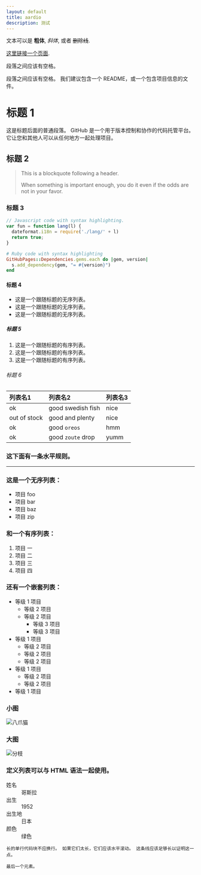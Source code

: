 ```yaml
---
layout: default
title: aardio
description: 测试
---
```


文本可以是 **粗体**, _斜体_, 或者 ~~删除线~~.

[这里链接一个页面](./index.md).

段落之间应该有空格。

段落之间应该有空格。 我们建议包含一个 README，或一个包含项目信息的文件。

# 标题 1

这是标题后面的普通段落。 GitHub 是一个用于版本控制和协作的代码托管平台。 它让您和其他人可以从任何地方一起处理项目。

## 标题 2

> This is a blockquote following a header.
>
> When something is important enough, you do it even if the odds are not in your favor.

### 标题 3

```js
// Javascript code with syntax highlighting.
var fun = function lang(l) {
  dateformat.i18n = require('./lang/' + l)
  return true;
}
```

```ruby
# Ruby code with syntax highlighting
GitHubPages::Dependencies.gems.each do |gem, version|
  s.add_dependency(gem, "= #{version}")
end
```

#### 标题 4

* 这是一个跟随标题的无序列表。
* 这是一个跟随标题的无序列表。
* 这是一个跟随标题的无序列表。

##### 标题 5

1.  这是一个跟随标题的有序列表。
2.  这是一个跟随标题的有序列表。
3.  这是一个跟随标题的有序列表。

###### 标题 6

| 列表名1        | 列表名2          | 列表名3 |
|:-------------|:------------------|:------|
| ok           | good swedish fish | nice  |
| out of stock | good and plenty   | nice  |
| ok           | good `oreos`      | hmm   |
| ok           | good `zoute` drop | yumm  |

### 这下面有一条水平规则。

* * *

### 这是一个无序列表：

*   项目 foo
*   项目 bar
*   项目 baz
*   项目 zip

### 和一个有序列表：

1.  项目 一
1.  项目 二
1.  项目 三
1.  项目 四

### 还有一个嵌套列表：

- 等级 1 项目
  - 等级 2 项目
  - 等级 2 项目
    - 等级 3 项目
    - 等级 3 项目
- 等级 1 项目
  - 等级 2 项目
  - 等级 2 项目
  - 等级 2 项目
- 等级 1 项目
  - 等级 2 项目
  - 等级 2 项目
- 等级 1 项目

### 小图

![八爪猫](https://github.githubassets.com/images/icons/emoji/octocat.png)

### 大图

![分枝](https://guides.github.com/activities/hello-world/branching.png)


### 定义列表可以与 HTML 语法一起使用。

<dl>
<dt>姓名</dt>
<dd>哥斯拉</dd>
<dt>出生</dt>
<dd>1952</dd>
<dt>出生地</dt>
<dd>日本</dd>
<dt>颜色</dt>
<dd>绿色</dd>
</dl>

```
长的单行代码块不应换行。 如果它们太长，它们应该水平滚动。 这条线应该足够长以证明这一点。
```

```
最后一个元素。
```
